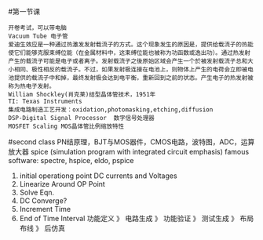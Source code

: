 #第一节课
~~~
开卷考试，可以带电脑
Vacuum Tube 电子管
爱迪生效应是一种通过热激发发射载流子的方式。这个现象发生的原因是，提供给载流子的热能使它们能够克服束缚位能（在金属材料中，这束缚位能也被称为功函数或逸出功）。通过热发射产生的载流子可能是电子或者离子。发射载流子之後原始区域会产生一个於被发射载流子总和大小相同、极性相反的载流子。不过，如果发射极连接在电池上，则物体上产生的电荷会立即被电池提供的载流子中和掉，最终发射极会达到电平衡，重新回到之前的状态。产生电子的热发射被称为热电子发射。
William Shockley(肖克莱)结型晶体管技术，1951年
TI: Texas Instruments
集成电路制造工艺开发：oxidation,photomasking,etching,diffusion
DSP-Digital Signal Processor  数字信号处理器
MOSFET Scaling MOS晶体管比例缩放特性
~~~
#second class
PN结原理，BJT与MOS器件，CMOS电路，波特图，ADC，运算放大器
spice (simulation program with integrated circuit emphasis)
famous software: spectre, hspice, eldo, pspice
1. initial operationg point DC currents and Voltages
2. Linearize Around OP Point
3. Solve Eqn.
4. DC Converge?
5. Increment Time
6. End of Time Interval
功能定义 》 电路生成 》 功能验证 》 测试生成 》 布局布线 》 后仿真
